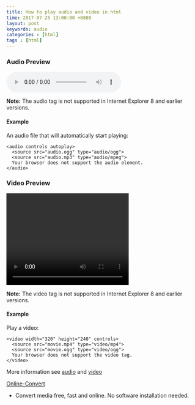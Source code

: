 ```yaml
---
title: How to play audio and video in html
time: 2017-07-25 13:00:00 +0800
layout: post
keywords: audio
categories : [html]
tags : [html]
---
```


### Audio Preview ###

<audio controls autoplay>
  <source src="{{site.baseurl}}/audio/My-Heart-Will-Go-On.ogg" type="audio/ogg">
  <source src="{{site.baseurl}}/audio/My-Heart-Will-Go-On.mp3" type="audio/mpeg">
Your browser does not support the audio element.
</audio>

<p><strong>Note:</strong> The audio tag is not supported in Internet Explorer 8 and earlier versions.</p>

#### Example ####

An audio file that will automatically start playing:

	<audio controls autoplay>
	  <source src="audio.ogg" type="audio/ogg">
	  <source src="audio.mp3" type="audio/mpeg">
	  Your browser does not support the audio element.
	</audio> 

### Video Preview ###

<video width="320" height="240" controls>
  <source src="{{site.baseurl}}/video/movie.mp4" type="video/mp4">
  <source src="{{site.baseurl}}/video/movie.ogg" type="video/ogg">
  Your browser does not support the video tag.
</video>

<strong>Note:</strong> The video tag is not supported in Internet Explorer 8 and earlier versions.

#### Example ####

Play a video:

	<video width="320" height="240" controls>
	  <source src="movie.mp4" type="video/mp4">
	  <source src="movie.ogg" type="video/ogg">
	  Your browser does not support the video tag.
	</video> 


More information see [audio][1] and [video][2]

[Online-Convert][3]
- Convert media free, fast and online.
No software installation needed.

  [1]: https://www.w3schools.com/tags/att_audio_autoplay.asp

  [2]: https://www.w3schools.com/tags/tag_video.asp
   
  [3]: http://www.online-convert.com/